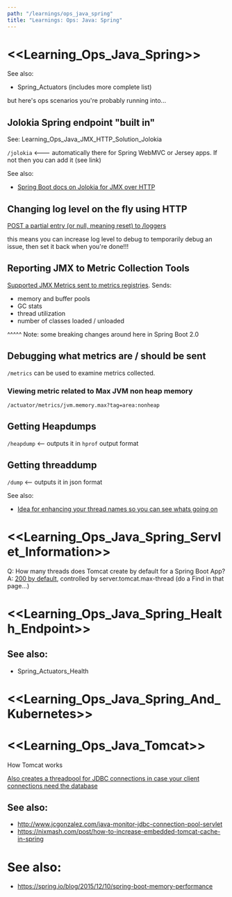 ```yaml
---
path: "/learnings/ops_java_spring"
title: "Learnings: Ops: Java: Spring"
---
```



# <<Learning_Ops_Java_Spring>>

See also: 

  * Spring_Actuators  (includes more complete list)
  
but here's ops scenarios you're probably running into...


## Jolokia Spring endpoint "built in"

See: Learning_Ops_Java_JMX_HTTP_Solution_Jolokia

`/jolokia`  <--- automatically there for Spring WebMVC or Jersey apps. If not then you can add it (see link)

See also:

  * [Spring Boot docs on Jolokia for JMX over HTTP](https://docs.spring.io/spring-boot/docs/current/reference/html/production-ready-jmx.html#production-ready-jolokia)


## Changing log level on the fly using HTTP

[POST a partial entry (or null, meaning reset) to /loggers](https://docs.spring.io/spring-boot/docs/current/reference/html/production-ready-loggers.html)

this means you can increase log level to debug to temporarily debug an issue, then set it back when you're done!!!

## Reporting JMX to Metric Collection Tools

[Supported JMX Metrics sent to metrics registries](https://docs.spring.io/spring-boot/docs/current/reference/html/production-ready-metrics.html#production-ready-metrics-meter). Sends:

  * memory and buffer pools
  * GC stats
  * thread utilization
  * number of classes loaded / unloaded

^^^^^ Note: some breaking changes around here in Spring Boot 2.0

## Debugging what metrics are / should be sent

`/metrics` can be used to examine metrics collected.

### Viewing metric related to Max JVM non heap memory

`/actuator/metrics/jvm.memory.max?tag=area:nonheap`

## Getting Heapdumps

`/heapdump` <-- outputs it in `hprof` output format

## Getting threaddump

`/dump`  <-- outputs it in json format

See also:

  * [Idea for enhancing your thread names so you can see whats going on](https://moelholm.com/2016/08/15/spring-boot-enhance-your-threaddumps/)

# <<Learning_Ops_Java_Spring_Servlet_Information>>

Q: How many threads does Tomcat create by default for a Spring Boot App?
A: [200 by default](https://docs.spring.io/spring-boot/docs/current/reference/html/common-application-properties.html), controlled by server.tomcat.max-thread (do a Find in that page...)



# <<Learning_Ops_Java_Spring_Health_Endpoint>>

## See also:

  * Spring_Actuators_Health

# <<Learning_Ops_Java_Spring_And_Kubernetes>>

# <<Learning_Ops_Java_Tomcat>>

How Tomcat works

[Also creates a threadpool for JDBC connections in case your client connections need the database](https://blog.zenika.com/2013/01/30/using-tomcat-jdbc-connection-pool-in-a-standalone-environment/)

## See also:

  * http://www.jcgonzalez.com/java-monitor-jdbc-connection-pool-servlet
  * https://nixmash.com/post/how-to-increase-embedded-tomcat-cache-in-spring




# See also:

  * https://spring.io/blog/2015/12/10/spring-boot-memory-performance
